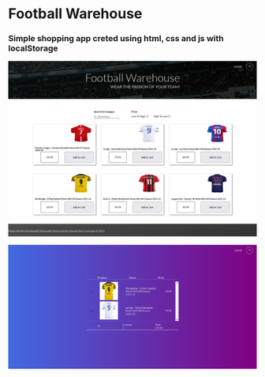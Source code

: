 # Football Warehouse

### Simple shopping app creted using html, css and js with localStorage

![Home Screen](https://github.com/ewa1do/jerseys-shop-app/blob/main/img/screen0.png)

![Cart](https://github.com/ewa1do/jerseys-shop-app/blob/main/img/screen1.png)
